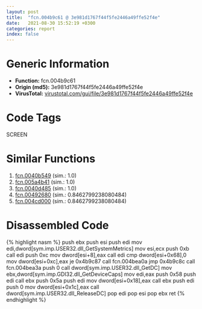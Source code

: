 ```yaml
---
layout: post
title:  "fcn.004b9c61 @ 3e981d1767f44f5fe2446a49ffe52f4e"
date:   2021-08-30 15:52:19 +0300
categories: report
index: false
---
```


# Generic Information
- **Function:** fcn.004b9c61
- **Origin (md5):** 3e981d1767f44f5fe2446a49ffe52f4e
- **VirusTotal:** [virustotal.com/gui/file/3e981d1767f44f5fe2446a49ffe52f4e][virustotal_ref]

# Code Tags
<span class="tag" id="SCREEN">SCREEN</span>


# Similar Functions

1. [fcn.0040b549][similar_1_ref] (sim.: 1.0)
2. [fcn.005a4b41][similar_2_ref] (sim.: 1.0)
3. [fcn.0040d485][similar_3_ref] (sim.: 1.0)
4. [fcn.00492680][similar_4_ref] (sim.: 0.8462799238080484)
5. [fcn.004cd000][similar_5_ref] (sim.: 0.8462799238080484)


# Disassembled Code

{% highlight nasm %}
push ebx
push esi
push edi
mov edi,dword[sym.imp.USER32.dll_GetSystemMetrics]
mov esi,ecx
push 0xb
call edi
push 0xc
mov dword[esi+8],eax
call edi
cmp dword[esi+0x68],0
mov dword[esi+0xc],eax
je 0x4b9c87
call fcn.004bea0a
jmp 0x4b9c8c
call fcn.004bea3a
push 0
call dword[sym.imp.USER32.dll_GetDC]
mov ebx,dword[sym.imp.GDI32.dll_GetDeviceCaps]
mov edi,eax
push 0x58
push edi
call ebx
push 0x5a
push edi
mov dword[esi+0x18],eax
call ebx
push edi
push 0
mov dword[esi+0x1c],eax
call dword[sym.imp.USER32.dll_ReleaseDC]
pop edi
pop esi
pop ebx
ret
{% endhighlight %}


[similar_1_ref]: /report/fcn.0040b549@d4e56c7d970c209a3a2b3c4b4cc5e586
[similar_2_ref]: /report/fcn.005a4b41@7453c96a6fbd42ec690b8deb53eafcba
[similar_3_ref]: /report/fcn.0040d485@a2475448bf4050c1583e1970984a4d00
[similar_4_ref]: /report/fcn.00492680@be7fba7cc724acf4ae2900d99e0fc9c3
[similar_5_ref]: /report/fcn.004cd000@279a61b1e76da49531f1f16fd1102a2d
[virustotal_ref]: https://www.virustotal.com/gui/file/3e981d1767f44f5fe2446a49ffe52f4e